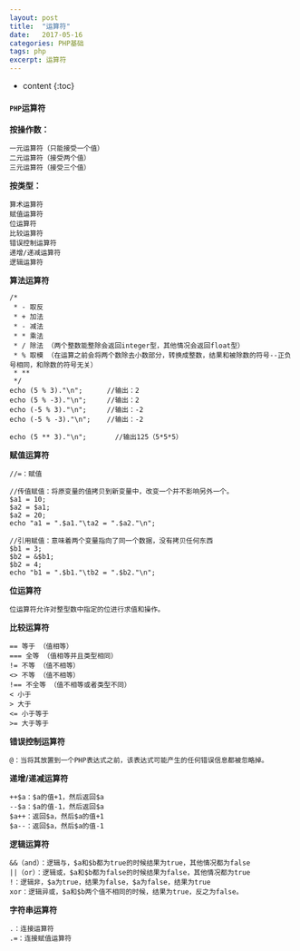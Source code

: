 ```yaml
---
layout: post
title:  "运算符"
date:   2017-05-16
categories: PHP基础
tags: php
excerpt: 运算符
---
```


* content
{:toc}

#### `PHP`运算符

**按操作数：**

    一元运算符（只能接受一个值）
    二元运算符（接受两个值）
    三元运算符（接受三个值）

**按类型：**

    算术运算符
    赋值运算符
    位运算符
    比较运算符
    错误控制运算符
    递增/递减运算符
    逻辑运算符

**算法运算符**

    /*
     * - 取反
     * + 加法
     * - 减法
     * * 乘法
     * / 除法 （两个整数能整除会返回integer型，其他情况会返回float型）
     * % 取模 （在运算之前会将两个数除去小数部分，转换成整数，结果和被除数的符号--正负号相同，和除数的符号无关）
     * **
     */
    echo (5 % 3)."\n";      //输出：2
    echo (5 % -3)."\n";     //输出：2
    echo (-5 % 3)."\n";     //输出：-2
    echo (-5 % -3)."\n";    //输出：-2
    
    echo (5 ** 3)."\n";       //输出125（5*5*5）

**赋值运算符**

    //=：赋值
    
    //传值赋值：将原变量的值拷贝到新变量中，改变一个并不影响另外一个。
    $a1 = 10;
    $a2 = $a1;
    $a2 = 20;
    echo "a1 = ".$a1."\ta2 = ".$a2."\n";
    
    //引用赋值：意味着两个变量指向了同一个数据，没有拷贝任何东西
    $b1 = 3;
    $b2 = &$b1;
    $b2 = 4;
    echo "b1 = ".$b1."\tb2 = ".$b2."\n";

**位运算符**

    位运算符允许对整型数中指定的位进行求值和操作。

**比较运算符**

    == 等于 （值相等）
    === 全等 （值相等并且类型相同）
    != 不等 （值不相等）
    <> 不等 （值不相等）
    !== 不全等 （值不相等或者类型不同）
    < 小于
    > 大于
    <= 小于等于
    >= 大于等于

**错误控制运算符**

    @：当将其放置到一个PHP表达式之前，该表达式可能产生的任何错误信息都被忽略掉。

**递增/递减运算符**

    ++$a：$a的值+1，然后返回$a
    --$a：$a的值-1，然后返回$a
    $a++：返回$a，然后$a的值+1
    $a--：返回$a，然后$a的值-1

**逻辑运算符**

    &&（and）：逻辑与，$a和$b都为true的时候结果为true，其他情况都为false
    ||（or）：逻辑或，$a和$b都为false的时候结果为false，其他情况都为true
    !：逻辑非，$a为true，结果为false，$a为false，结果为true
    xor：逻辑异或，$a和$b两个值不相同的时候，结果为true，反之为false。

**字符串运算符**

    .：连接运算符
    .=：连接赋值运算符

